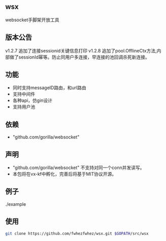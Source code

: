## wsx
websocket手脚架开放工具

## 版本公告
v1.2.7 追加了连接sessionid关键信息打印
v1.2.8 追加了pool.OfflineCtx方法,内部做了sessionId幂等。防止同用户多连接，早连接的池回调杀死新连接。

## 功能
- 同时支持messageID路由，和url路由
- 支持中间件
- 各种api，仿gin设计
- 支持用户池

## 依赖
- "github.com/gorilla/websocket"

## 声明
- "github.com/gorilla/websocket" 不支持对同一个conn并发读写。
- 本包将在vx-kf中孵化，完善后将基于MIT协议开源。

## 例子
./example

## 使用
```bash
git clone https://github.com/fwhezfwhez/wsx.git $GOPATH/src/wsx
```

